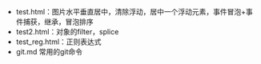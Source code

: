 - test.html：图片水平垂直居中，清除浮动，居中一个浮动元素，事件冒泡+事件捕获，继承，冒泡排序
- test2.html：对象的filter，splice
- test_reg.html：正则表达式
- git.md 常用的git命令